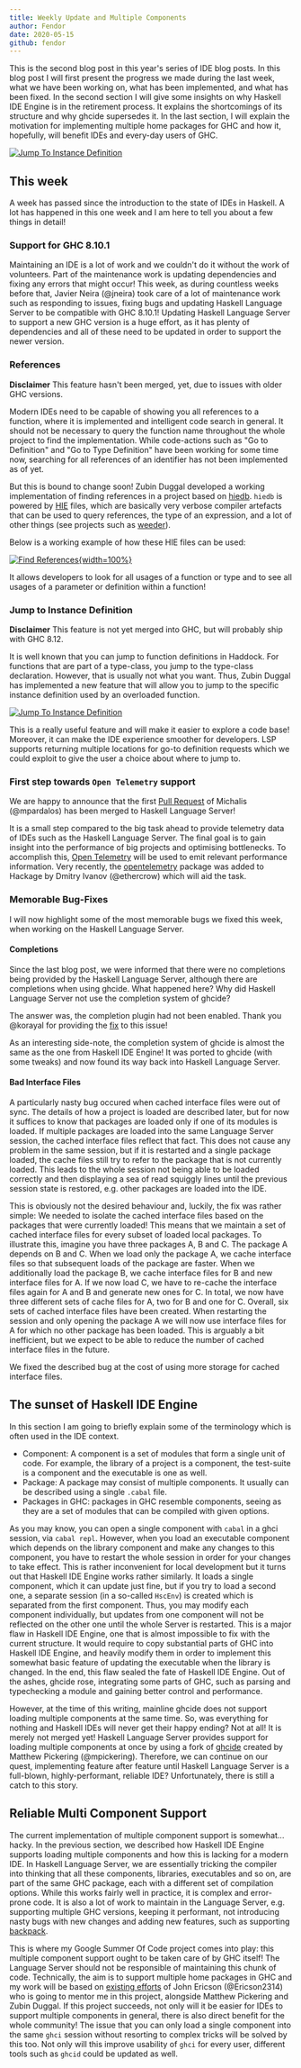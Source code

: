 ```yaml
---
title: Weekly Update and Multiple Components
author: Fendor
date: 2020-05-15
github: fendor
---
```


This is the second blog post in this year's series of IDE blog posts. In this blog post I will first present the progress we made during the last week, what we have been working on, what has been implemented, and what has been fixed. In the second section I will give some insights on why Haskell IDE Engine is in the retirement process. It explains the shortcomings of its structure and why ghcide supersedes it. In the last section, I will explain the motivation for implementing multiple home packages for GHC and how it, hopefully, will benefit IDEs and every-day users of GHC.

[![Jump To Instance Definition](https://s6.gifyu.com/images/JumpToInstance.gif)](https://gifyu.com/image/nkjS)

<!--more-->

## This week

A week has passed since the introduction to the state of IDEs in Haskell. A lot has happened in this one week and I am here to tell you about a few things in detail!

### Support for GHC 8.10.1

Maintaining an IDE is a lot of work and we couldn't do it without the work of
volunteers. Part of the maintenance work is updating dependencies and fixing
any errors that might occur! This week, as during countless weeks before that,
Javier Neira (\@jneira) took care of a lot of maintenance work such as
responding to issues, fixing bugs and updating Haskell Language Server to be
compatible with GHC 8.10.1!  Updating Haskell Language Server to support a new
GHC version is a huge effort, as it has plenty of dependencies and all of these
need to be updated in order to support the newer version.

### References

**Disclaimer**
This feature hasn't been merged, yet, due to issues with older GHC versions.

Modern IDEs need to be capable of showing you all references to a function,
where it is implemented and intelligent code search in general. It should not
be necessary to query the function name throughout the whole project to find
the implementation. While code-actions such as "Go to Definition" and "Go to
Type Definition" have been working for some time now, searching for all
references of an identifier has not been implemented as of yet.

But this is bound to change soon! Zubin Duggal developed a working implementation of finding references in a project based on [hiedb](https://github.com/wz1000/hiedb). `hiedb` is powered by [HIE](https://gitlab.haskell.org/ghc/ghc/-/wikis/hie-files) files, which are basically very verbose compiler artefacts that can be used to query references, the type of an expression, and a lot of other things (see projects such as [weeder](https://hackage.haskell.org/package/weeder)).

Below is a working example of how these HIE files can be used:

[![Find References](https://s6.gifyu.com/images/References.gif){width=100%}](https://gifyu.com/image/nkzg)

It allows developers to look for all usages of a function or type and to see all usages of a parameter or definition within a function!

### Jump to Instance Definition

**Disclaimer**
This feature is not yet merged into GHC, but will probably ship with GHC 8.12.

It is well known that you can jump to function definitions in Haddock. For
functions that are part of a type-class, you jump to the
type-class declaration. However, that is usually not what you want.  Thus, Zubin Duggal has
implemented a new feature that will allow you to jump to the specific instance
definition used by an overloaded function.

[![Jump To Instance Definition](https://s6.gifyu.com/images/JumpToInstance.gif)](https://gifyu.com/image/nkjS)

This is a really useful feature and will make it easier to explore a code base!
Moreover, it can make the IDE experience smoother for developers. LSP supports
returning multiple locations for go-to definition requests which we could exploit
to give the user a choice about where to jump to.

### First step towards `Open Telemetry` support

We are happy to announce that the first [Pull Request](https://github.com/mpickering/ghcide/pull/26) of Michalis (\@mpardalos) has been merged to Haskell Language Server!

It is a small step compared to the big task ahead to provide telemetry data of IDEs such as the Haskell Language Server. The final goal is to gain insight into the performance of big projects and optimising bottlenecks. To accomplish this, [Open Telemetry](https://opentelemetry.io/) will be used to emit relevant performance information. Very recently, the [opentelemetry](https://hackage.haskell.org/package/opentelemetry) package was added to Hackage by Dmitry Ivanov (\@ethercrow) which will aid the task.

### Memorable Bug-Fixes

I will now highlight some of the most memorable bugs we fixed this week, when working on the Haskell Language Server.

#### Completions

Since the last blog post, we were informed that there were no completions being provided by the Haskell Language Server, although there are completions when using ghcide.
What happened here? Why did Haskell Language Server not use the completion system of ghcide?

The answer was, the completion plugin had not been enabled. Thank you \@korayal for providing the [fix](https://github.com/haskell/haskell-language-server/pull/107) to this issue!

As an interesting side-note, the completion system of ghcide is almost the same as the one from Haskell IDE Engine! It was ported to ghcide (with some tweaks) and now found its way back into Haskell Language Server.

#### Bad Interface Files

A particularly nasty bug occured when cached interface files were out of sync.
The details of how a project is loaded are described later, but for now it suffices to know that packages are loaded only if one of its modules is loaded.
If multiple packages are loaded into the same Language Server session, the cached interface files reflect that fact. This does not cause any problem in the same session, but if it is restarted and a single package loaded, the cache files still try to refer to the package that is not currently loaded. This leads to the  whole session not being able to be loaded correctly and then displaying a sea of read squiggly lines until the previous session state is restored, e.g. other packages are loaded into the IDE.

This is obviously not the desired behaviour and, luckily, the fix was rather simple: We needed to isolate the cached interface files based on the packages that were currently loaded!
This means that we maintain a set of cached interface files for every subset of loaded local packages. To illustrate this, imagine you have three packages A, B and C.
The package A depends on B and C. When we load only the package A, we cache interface files so that subsequent loads of the package are faster. When we additionally load the package B, we cache interface files for B and new interface files for A. If we now load C, we have to re-cache the interface files again for A and B and generate new ones for C. In total, we now have three different sets of cache files for A, two for B and one for C. Overall, six sets of cached interface files have been created.
When restarting the session and only opening the package A we will now use interface files for A for which no other package has been loaded.
This is arguably a bit inefficient, but we expect to be able to reduce the number of cached interface files in the future.

We fixed the described bug at the cost of using more storage for cached interface files.

## The sunset of Haskell IDE Engine

In this section I am going to briefly explain some of the terminology which is often used in the IDE context.

* Component: A component is a set of modules that form a single unit of code. For example, the library of a project is a component, the test-suite is a component and the executable is one as well.
* Package: A package may consist of multiple components. It usually can be described using a single `.cabal` file.
* Packages in GHC: packages in GHC resemble components, seeing as they are a set of modules that can be compiled with given options.

As you may know, you can open a single component with `cabal` in a ghci session, via `cabal repl`. However, when you load an executable component which depends on the library component and make any changes to this component, you have to restart the whole session in order for your changes to take effect.
This is rather inconvenient for local development but it turns out that Haskell IDE Engine works rather similarly. It loads a single component, which it can update just fine, but if you try to load a second one, a separate session (in a so-called `HscEnv`) is created which is separated from the first component. Thus, you may modify each component individually, but updates from one component will not be reflected on the other one until the whole Server is restarted. This is a major flaw in Haskell IDE Engine, one that is almost impossible to fix with the current structure. It would require to copy substantial parts of GHC into Haskell IDE Engine, and heavily modify them in order to implement this somewhat basic feature of updating the executable when the library is changed. In the end, this flaw sealed the fate of Haskell IDE Engine. Out of the ashes, ghcide rose, integrating some parts of GHC, such as parsing and typechecking a module and gaining better control and performance.

However, at the time of this writing, mainline ghcide does not support loading multiple components at the same time. So, was everything for nothing and Haskell IDEs will never get their happy ending? Not at all! It is merely not merged yet!
Haskell Language Server provides support for loading multiple components at once by using a fork of [ghcide](https://github.com/mpickering/ghcide) created by Matthew Pickering (\@mpickering). Therefore, we can continue on our quest, implementing feature after feature until Haskell Language Server is a full-blown, highly-performant, reliable IDE?
Unfortunately, there is still a catch to this story.

## Reliable Multi Component Support

The current implementation of multiple component support is somewhat... hacky. In the previous section, we described how Haskell IDE Engine supports loading multiple components and how this is lacking for a modern IDE. In Haskell Language Server, we are essentially tricking the compiler into thinking that all these components, libraries, executables and so on, are part of the same GHC package, each with a different set of compilation options. While this works fairly well in practice, it is complex and error-prone code. It is also a lot of work to maintain in the Language Server, e.g. supporting multiple GHC versions, keeping it performant, not introducing nasty bugs with new changes and adding new features, such as supporting [backpack](https://gitlab.haskell.org/ghc/ghc/-/wikis/backpack).

This is where my Google Summer Of Code project comes into play: this multiple component support ought to be taken care of by GHC itself! The Language Server should not be responsible of maintaining this chunk of code.
Technically, the aim is to support multiple home packages in GHC and my work will be based on [existing efforts](https://gitlab.haskell.org/ghc/ghc/merge_requests/935) of John Ericson (\@Ericson2314) who is going to mentor me in this project, alongside Matthew Pickering and Zubin Duggal. If this project succeeds, not only will it be easier for IDEs to support multiple components in general, there is also direct benefit for the whole community! The issue that you can only load a single component into the same `ghci` session without resorting to complex tricks will be solved by this too. Not only will this improve usability of `ghci` for every user, different tools such as `ghcid` could be updated as well.
